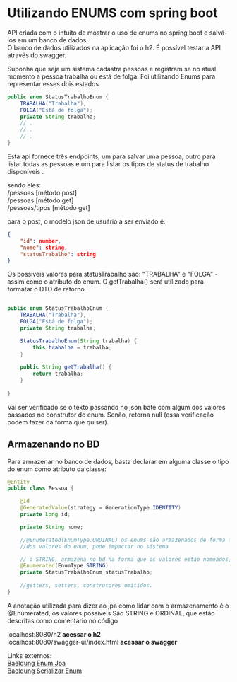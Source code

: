 # Utilizando ENUMS com spring boot  

API criada com o intuito de mostrar o uso de enums no spring boot e salvá-los em um banco de dados.  
O banco de dados utilizados na aplicação foi o h2. É possível testar a API através do swagger.

Suponha que seja um sistema cadastra pessoas e registram se no atual momento a pessoa trabalha ou está de folga.
Foi utilizando Enums para representar esses dois estados
```java
public enum StatusTrabalhoEnum {
    TRABALHA("Trabalha"),
    FOLGA("Está de folga");
    private String trabalha;
    // .
    // .
    // .
}
```
Esta api fornece três endpoints, um para salvar uma pessoa, outro para listar todas as pessoas e um para listar os tipos de status de trabalho disponíveis .  
 
sendo eles:  
/pessoas [método post]  
/pessoas [método get]  
/pessoas/tipos [método get]

para o post, o modelo json de usuário a ser enviado é:
```json
{
    "id": number,
    "nome": string,
    "statusTrabalho": string
}
```

Os possíveis valores para statusTrabalho são: "TRABALHA" e "FOLGA" - assim como o atributo do enum. 
O getTrabalha() será utilizado para formatar o DTO de retorno.
```java

public enum StatusTrabalhoEnum {
    TRABALHA("Trabalha"),
    FOLGA("Está de folga");
    private String trabalha;

    StatusTrabalhoEnum(String trabalha) {
        this.trabalha = trabalha;
    }
    
    public String getTrabalha() {
        return trabalha;
    }
    
}
```
Vai ser verificado se o texto passando no json bate com algum dos valores passados no construtor do enum. Senão, retorna null (essa verificação podem fazer da forma que quiser).  

## Armazenando no BD

Para armazenar no banco de dados, basta declarar em alguma classe o tipo do enum como atributo da classe:

```java
@Entity
public class Pessoa {

    @Id
    @GeneratedValue(strategy = GenerationType.IDENTITY)
    private Long id;

    private String nome;

    //@Enumerated(EnumType.ORDINAL) os enums são armazenados de forma ordinal, então trocar a ordem
    //dos valores do enum, pode impactar no sistema

    // o STRING, armazena no bd na forma que os valores estão nomeados, então a ordem não influencia,
    @Enumerated(EnumType.STRING)
    private StatusTrabalhoEnum statusTrabalho;
    
    //getters, setters, construtores omitidos.
}
```

A anotação utilizada para dizer ao jpa como lidar com o armazenamento é o @Enumerated, 
os valores possíveis São STRING e ORDINAL, que estão descritas como comentário no código


localhost:8080/h2   **acessar o h2**  
localhost:8080/swagger-ui/index.html   **acessar o swagger**

Links externos:   
[Baeldung Enum Jpa](https://www.baeldung.com/jpa-persisting-enums-in-jpa)  
[Baeldung Serializar Enum](https://www.baeldung.com/jackson-serialize-enums)